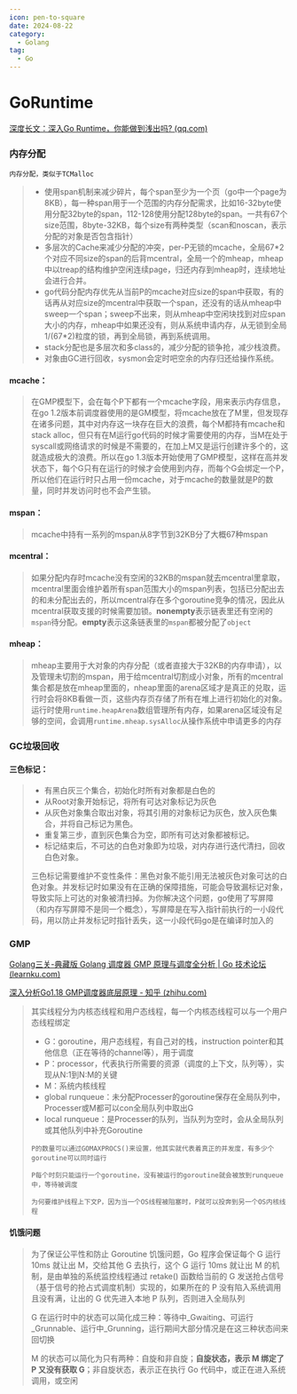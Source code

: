 ```yaml
---
icon: pen-to-square
date: 2024-08-22
category:
  - Golang
tag:
  - Go
---
```

# GoRuntime

[深度长文：深入Go Runtime，你能做到浅出吗? (qq.com)](https://mp.weixin.qq.com/s/ivO-USpxiyrL-9BzgE8Vcg)

### 内存分配

`内存分配，类似于TCMalloc `

> - 使用span机制来减少碎片，每个span至少为一个页（go中一个page为8KB），每一种span用于一个范围的内存分配需求，比如16-32byte使用分配32byte的span，112-128使用分配128byte的span。一共有67个size范围，8byte-32KB，每个size有两种类型（scan和noscan，表示分配的对象是否包含指针）
> - 多层次的Cache来减少分配的冲突，per-P无锁的mcache，全局67*2个对应不同size的span的后背mcentral，全局一个的mheap，mheap中以treap的结构维护空闲连续page，归还内存到mheap时，连续地址会进行合并。
> - go代码分配内存优先从当前P的mcache对应size的span中获取，有的话再从对应size的mcentral中获取一个span，还没有的话从mheap中sweep一个span；sweep不出来，则从mheap中空闲块找到对应span大小的内存，mheap中如果还没有，则从系统申请内存，从无锁到全局1/(67*2)粒度的锁，再到全局锁，再到系统调用。
> - stack分配也是多层次和多class的，减少分配的锁争抢，减少栈浪费。
> - 对象由GC进行回收，sysmon会定时吧空余的内存归还给操作系统。

#### mcache：

> 在GMP模型下，会在每个P下都有一个mcache字段，用来表示内存信息，在go 1.2版本前调度器使用的是GM模型，将mcache放在了M里，但发现存在诸多问题，其中对内存这一块存在巨大的浪费，每个M都持有mcache和stack alloc，但只有在M运行go代码的时候才需要使用的内存，当M在处于syscall或网络请求的时候是不需要的，在加上M又是运行创建许多个的，这就造成极大的浪费。所以在go 1.3版本开始使用了GMP模型，这样在高并发状态下，每个G只有在运行的时候才会使用到内存，而每个G会绑定一个P，所以他们在运行时只占用一份mcache，对于mcache的数量就是P的数量，同时并发访问时也不会产生锁。

#### mspan：

> mcache中持有一系列的mspan从8字节到32KB分了大概67种mspan

#### mcentral：

> 如果分配内存时mcache没有空闲的32KB的mspan就去mcentral里拿取，mcentral里面会维护着所有span范围大小的mspan列表，包括已分配出去的和未分配出去的，所以mcentral存在多个goroutine竞争的情况，因此从mcentral获取支援的时候需要加锁。**nonempty**表示链表里还有空闲的`mspan`待分配。**empty**表示这条链表里的`mspan`都被分配了`object`

#### mheap：

> mheap主要用于大对象的内存分配（或者直接大于32KB的内存申请），以及管理未切割的mspan，用于给mcentral切割成小对象，所有的mcentral集合都是放在mheap里面的，nheap里面的arena区域才是真正的兑取，运行时会将8KB看做一页，这些内存页存储了所有在堆上进行初始化的对象。运行时使用`runtime.heapArena`数组管理所有内存，如果arena区域没有足够的空间，会调用`runtime.mheap.sysAlloc`从操作系统中申请更多的内存

### GC垃圾回收

#### 三色标记：

> - 有黑白灰三个集合，初始化时所有对象都是白色的
> - 从Root对象开始标记，将所有可达对象标记为灰色
> - 从灰色对象集合取出对象，将其引用的对象标记为灰色，放入灰色集合，并将自己标记为黑色。
> - 重复第三步，直到灰色集合为空，即所有可达对象都被标记。
> - 标记结束后，不可达的白色对象即为垃圾，对内存进行迭代清扫，回收白色对象。
>
> 三色标记需要维护不变性条件：黑色对象不能引用无法被灰色对象可达的白色对象。并发标记时如果没有在正确的保障措施，可能会导致漏标记对象，导致实际上可达的对象被清扫掉。为你解决这个问题，go使用了写屏障（和内存写屏障不是同一个概念），写屏障是在写入指针前执行的一小段代码，用以防止并发标记时指针丢失，这一小段代码go是在编译时加入的

### GMP

[Golang三关-典藏版 Golang 调度器 GMP 原理与调度全分析 | Go 技术论坛 (learnku.com)](https://learnku.com/articles/41728)

[深入分析Go1.18 GMP调度器底层原理 - 知乎 (zhihu.com)](https://zhuanlan.zhihu.com/p/586236582)

> 其实线程分为内核态线程和用户态线程，每一个内核态线程可以与一个用户态线程绑定
>
> - G：goroutine，用户态线程，有自己对的栈，instruction pointer和其他信息（正在等待的channel等），用于调度
> - P：processor，代表执行所需要的资源（调度的上下文，队列等），实现从N:1到N:M的关键
> - M：系统内核线程
> - global runqueue：未分配Processer的goroutine保存在全局队列中，Processer或M都可以con全局队列中取出G
> - local runqueue：是Processer的队列，当队列为空时，会从全局队列或其他队列中补充Goroutine
>
> `P的数量可以通过GOMAXPROCS()来设置，他其实就代表着真正的并发度，有多少个goroutine可以同时运行`
>
> `P每个时刻只能运行一个goroutine，没有被运行的goroutine就会被放到runqueue中，等待被调度`
>
> `为何要维护线程上下文P，因为当一个OS线程被阻塞时，P就可以投奔到另一个OS内核线程`

#### 饥饿问题

> 为了保证公平性和防止 Goroutine 饥饿问题，Go 程序会保证每个 G 运行 10ms 就让出 M，交给其他 G 去执行，这个 G 运行 10ms 就让出 M 的机制，是由单独的系统监控线程通过 retake() 函数给当前的 G 发送抢占信号（基于信号的抢占式调度机制）实现的，如果所在的 P 没有陷入系统调用且没有满，让出的 G 优先进入本地 P 队列，否则进入全局队列
>
> G 在运行时中的状态可以简化成三种：等待中_Gwaiting、可运行_Grunnable、运行中_Grunning，运行期间大部分情况是在这三种状态间来回切换
>
>  M 的状态可以简化为只有两种：自旋和非自旋；**自旋状态，表示 M 绑定了 P 又没有获取 G**；非自旋状态，表示正在执行 Go 代码中，或正在进入系统调用，或空闲
>

